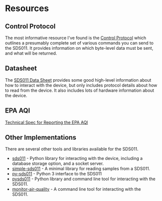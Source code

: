 # Resources

## Control Protocol

The most informative resource I've found is the [Control Protocol](https://cdn.sparkfun.com/assets/parts/1/2/2/7/5/Laser_Dust_Sensor_Control_Protocol_V1.3.pdf)
which outlines a presumably complete set of various commands you can send to the SDS011.  It provides information on 
which byte-level data must be sent, and what will be returned.

## Datasheet

The [SDS011 Data Sheet](https://cdn-reichelt.de/documents/datenblatt/X200/SDS011-DATASHEET.pdf) provides some good 
high-level information about how to interact with the device, but only includes protocol details about how to read from 
the device.  It also includes lots of hardware information about the device.

## EPA AQI

[Technical Spec for Reporting the EPA AQI](https://www.airnow.gov/sites/default/files/2020-05/aqi-technical-assistance-document-sept2018.pdf)

## Other Implementations

There are several other tools and libraries available for the SDS011.

* [sds011](https://pypi.org/project/sds011/) - Python library for interacting with the device, including a database
storage option, and a socket server.
* [simple-sds011](https://pypi.org/project/simple-sds011/) - A minimal library for reading samples from a SDS011.
* [py-sds011](https://pypi.org/project/py-sds011/) - Python 3 interface to the SDS011
* [pysds011](https://pypi.org/project/pysds011/) - Python library and command line tool for interacting with the SDS011.
* [monitor-air-quality](https://pypi.org/project/monitor-air-quality/) - A command line tool for interacting with the 
SDS011.
